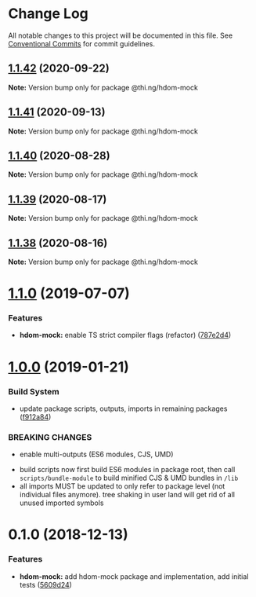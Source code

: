 # Change Log

All notable changes to this project will be documented in this file.
See [Conventional Commits](https://conventionalcommits.org) for commit guidelines.

## [1.1.42](https://github.com/thi-ng/umbrella/compare/@thi.ng/hdom-mock@1.1.41...@thi.ng/hdom-mock@1.1.42) (2020-09-22)

**Note:** Version bump only for package @thi.ng/hdom-mock





## [1.1.41](https://github.com/thi-ng/umbrella/compare/@thi.ng/hdom-mock@1.1.40...@thi.ng/hdom-mock@1.1.41) (2020-09-13)

**Note:** Version bump only for package @thi.ng/hdom-mock





## [1.1.40](https://github.com/thi-ng/umbrella/compare/@thi.ng/hdom-mock@1.1.39...@thi.ng/hdom-mock@1.1.40) (2020-08-28)

**Note:** Version bump only for package @thi.ng/hdom-mock





## [1.1.39](https://github.com/thi-ng/umbrella/compare/@thi.ng/hdom-mock@1.1.38...@thi.ng/hdom-mock@1.1.39) (2020-08-17)

**Note:** Version bump only for package @thi.ng/hdom-mock





## [1.1.38](https://github.com/thi-ng/umbrella/compare/@thi.ng/hdom-mock@1.1.37...@thi.ng/hdom-mock@1.1.38) (2020-08-16)

**Note:** Version bump only for package @thi.ng/hdom-mock





# [1.1.0](https://github.com/thi-ng/umbrella/compare/@thi.ng/hdom-mock@1.0.16...@thi.ng/hdom-mock@1.1.0) (2019-07-07)

### Features

* **hdom-mock:** enable TS strict compiler flags (refactor) ([787e2d4](https://github.com/thi-ng/umbrella/commit/787e2d4))

# [1.0.0](https://github.com/thi-ng/umbrella/compare/@thi.ng/hdom-mock@0.1.5...@thi.ng/hdom-mock@1.0.0) (2019-01-21)

### Build System

* update package scripts, outputs, imports in remaining packages ([f912a84](https://github.com/thi-ng/umbrella/commit/f912a84))

### BREAKING CHANGES

* enable multi-outputs (ES6 modules, CJS, UMD)

- build scripts now first build ES6 modules in package root, then call
  `scripts/bundle-module` to build minified CJS & UMD bundles in `/lib`
- all imports MUST be updated to only refer to package level
  (not individual files anymore). tree shaking in user land will get rid of
  all unused imported symbols

# 0.1.0 (2018-12-13)

### Features

* **hdom-mock:** add hdom-mock package and implementation, add initial tests ([5609d24](https://github.com/thi-ng/umbrella/commit/5609d24))
